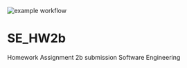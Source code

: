 ![example workflow](https://github.com/hvudeshi/SE_HW2b/actions/workflows/build.yml/badge.svg)
# SE_HW2b
Homework Assignment 2b submission Software Engineering
